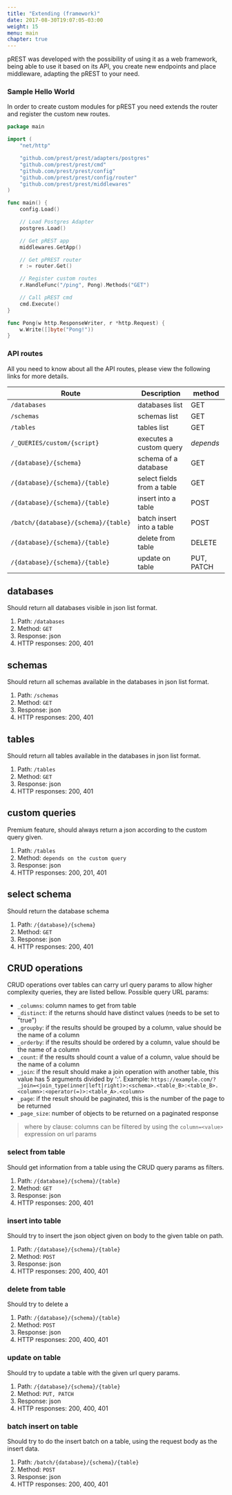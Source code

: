 ```yaml
---
title: "Extending (framework)"
date: 2017-08-30T19:07:05-03:00
weight: 15
menu: main
chapter: true
---
```


pREST was developed with the possibility of using it as a web framework, being able to use it based on its API, you create new endpoints and place middleware, adapting the pREST to your need.

### Sample Hello World

In order to create custom modules for pREST you need extends the router and register the custom new routes.

```go
package main

import (
	"net/http"

	"github.com/prest/prest/adapters/postgres"
	"github.com/prest/prest/cmd"
	"github.com/prest/prest/config"
	"github.com/prest/prest/config/router"
	"github.com/prest/prest/middlewares"
)

func main() {
	config.Load()

	// Load Postgres Adapter
	postgres.Load()

	// Get pREST app
	middlewares.GetApp()

	// Get pPREST router
	r := router.Get()

	// Register custom routes
	r.HandleFunc("/ping", Pong).Methods("GET")

	// Call pREST cmd
	cmd.Execute()
}

func Pong(w http.ResponseWriter, r *http.Request) {
	w.Write([]byte("Pong!"))
}
```

### API routes

All you need to know about all the API routes, please view the following links for more details.

| Route | Description | method |
| ----------- | ----------- | ----------- |
| `/databases` | databases list | GET | [link](#databases) |
| `/schemas` | schemas list | GET | [link](#schemas) |
| `/tables` | tables list | GET | [link](#tables) |
| `/_QUERIES/custom/{script}` | executes a custom query | *depends* | [link](#custom-queries) |
| `/{database}/{schema}` | schema of a database | GET | [link](#select-schema) |
| `/{database}/{schema}/{table}` | select fields from a table | GET | [link](#select-from-table) |
| `/{database}/{schema}/{table}` | insert into a table | POST | [link](#insert-into-table) |
| `/batch/{database}/{schema}/{table}` | batch insert into a table | POST | [link](#batch-insert-on-table) |
| `/{database}/{schema}/{table}` | delete from table | DELETE | [link](#delete-from-table) |
| `/{database}/{schema}/{table}` | update on table | PUT, PATCH | [link](#update-on-table) |

## databases

Should return all databases visible in json list format.

1. Path: `/databases`
2. Method: `GET`
3. Response: json
4. HTTP responses: 200, 401

## schemas

Should return all schemas available in the databases in json list format.

1. Path: `/schemas`
2. Method: `GET`
3. Response: json
4. HTTP responses: 200, 401


## tables

Should return all tables available in the databases in json list format.

1. Path: `/tables`
2. Method: `GET`
3. Response: json
4. HTTP responses: 200, 401

## custom queries

Premium feature, should always return a json according to the custom query given.

1. Path: `/tables`
2. Method: `depends on the custom query`
3. Response: json
4. HTTP responses: 200, 201, 401

## select schema

Should return the database schema

1. Path: `/{database}/{schema}`
2. Method: `GET`
3. Response: json
4. HTTP responses: 200, 401

## CRUD operations

CRUD operations over tables can carry url query params to allow higher complexity queries, they are listed bellow. Possible query URL params:

- `_columns`: column names to get from table
- `_distinct`: if the returns should have distinct values (needs to be set to "true")
- `_groupby`: if the results should be grouped by a column, value should be the name of a column
- `_orderby`: if the results should be ordered by a column, value should be the name of a column
- `_count`: if the results should count a value of a column, value should be the name of a column
- `_join`: if the result should make a join operation with another table, this value has 5 arguments divided by ':'. Example: `https://example.com/?_join=<join_type(inner|left|right)>:<schema>.<table_B>:<table_B>.<column>:<operator(=)>:<table_A>.<column>`
- `_page`: if the result should be paginated, this is the number of the page to be returned
- `_page_size`: number of objects to be returned on a paginated response


> where by clause:
> columns can be filtered by using the `column=<value>` expression on url params


### select from table

Should get information from a table using the CRUD query params as filters.

1. Path: `/{database}/{schema}/{table}`
2. Method: `GET`
3. Response: json
4. HTTP responses: 200, 401

### insert into table

Should try to insert the json object given on body to the given table on path.

1. Path: `/{database}/{schema}/{table}`
2. Method: `POST`
3. Response: json
4. HTTP responses: 200, 400, 401

### delete from table

Should try to delete a 

1. Path: `/{database}/{schema}/{table}`
2. Method: `POST`
3. Response: json
4. HTTP responses: 200, 400, 401

### update on table

Should try to update a table with the given url query params.

1. Path: `/{database}/{schema}/{table}`
2. Method: `PUT, PATCH`
3. Response: json
4. HTTP responses: 200, 400, 401

### batch insert on table

Should try to do the insert batch on a table, using the request body as the insert data.

1. Path: `/batch/{database}/{schema}/{table}`
2. Method: `POST`
3. Response: json
4. HTTP responses: 200, 400, 401
